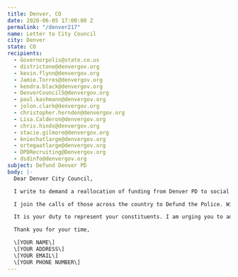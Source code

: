 ```yaml
---
title: Denver, CO
date: 2020-06-05 17:00:00 Z
permalink: "/denver217"
name: Letter to City Council
city: Denver
state: CO
recipients:
  - Governorpolis@state.co.us
  - districtone@denvergov.org
  - kevin.flynn@denvergov.org
  - Jamie.Torres@denvergov.org
  - kendra.black@denvergov.org
  - DenverCouncil5@denvergov.org
  - paul.kashmann@denvergov.org
  - jolon.clark@denvergov.org
  - christopher.herndon@denvergov.org
  - Lisa.Calderon@denvergov.org
  - chris.hinds@denvergov.org
  - stacie.gilmore@denvergov.org
  - kniechatlarge@denvergov.org
  - ortegaatlarge@denvergov.org
  - DPDRecruiting@Denvergov.org
  - dsdinfo@denvergov.org
subject: Defund Denver PD
body: |-
  Dear Denver City Council,

  I write to demand a reallocation of funding from Denver PD to social and public programming that takes place in our communities.

  I join the calls of those across the country to Defund the Police. With record unemployment and a seemingly intractable pattern of abuse an unequal treatment by police, we need  a budget that adequately and effectively meets the needs of at-risk Denver residents. For FY2020, while over $500,000,000 was allocated for policing (40% of the budget) only $7.7m was allocated for safety net programs. In a June 6 interview, Mayor Hancock said that there is no plan to address this inequality. This is unacceptable, and I demand that the city council remedy this gross display of priorities. You must support a budget that supports social equity in our community, rather than empowering the police forces that tear us apart.

  It is your duty to represent your constituents. I am urging you to advocate for revision of the Denver city budget for the upcoming fiscal year, to reflect the decades of research showing that education and social programs much better promote the safety of a city than policing.

  Thank you for your time,

  \[YOUR NAME\]
  \[YOUR ADDRESS\]
  \[YOUR EMAIL\]
  \[YOUR PHONE NUMBER\]
---
```

